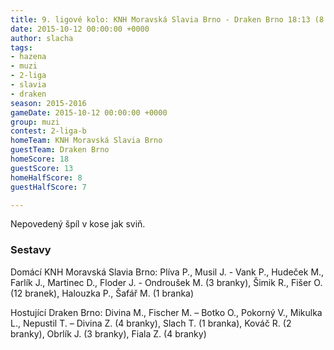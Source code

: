 ```yaml
---
title: 9. ligové kolo: KNH Moravská Slavia Brno - Draken Brno 18:13 (8:7)
date: 2015-10-12 00:00:00 +0000
author: slacha
tags:
- hazena
- muzi
- 2-liga
- slavia
- draken
season: 2015-2016
gameDate: 2015-10-12 00:00:00 +0000
group: muzi
contest: 2-liga-b
homeTeam: KNH Moravská Slavia Brno
guestTeam: Draken Brno
homeScore: 18
guestScore: 13
homeHalfScore: 8
guestHalfScore: 7

---
```

Nepovedený špíl v kose jak sviň.

### Sestavy 

Domácí KNH Moravská Slavia Brno: Plíva P., Musil J. - Vank P., Hudeček M., Farlík J., Martinec D., Floder J. - Ondroušek M. (3 branky), Šimik R., Fišer O. (12 branek), Halouzka P., Šafář M. (1 branka)

Hostující Draken Brno: Divina M., Fischer M. – Botko O., Pokorný V., Mikulka L., Nepustil T. – Divina Z. (4 branky), Slach T. (1 branka), Kováč R. (2 branky), Obrlík J. (3 branky), Fiala Z. (4 branky)
